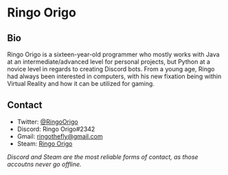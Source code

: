 # Ringo Origo
## Bio
Ringo Origo is a sixteen-year-old programmer who mostly works with Java at an intermediate/advanced level for personal projects, but Python at a novice level in regards to creating Discord bots. From a young age, Ringo had always been interested in computers, with his new fixation being within Virtual Reality and how it can be utilized for gaming.  

## Contact
* Twitter: [@RingoOrigo](https://twitter.com/RingoOrigo)
* Discord: Ringo Origo#2342
* Gmail: ringothefly@gmail.com
* Steam: [Ringo Origo](https://steamcommunity.com/id/RingoOrigo)

*Discord and Steam are the most reliable forms of contact, as those accoutns never go offline.*

<!---
RingoOrigo/RingoOrigo is a ✨ special ✨ repository because its `README.md` (this file) appears on your GitHub profile.
You can click the Preview link to take a look at your changes.
--->

